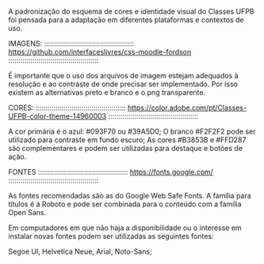 A padronização do esquema de cores e identidade visual do Classes UFPB foi pensada para a adaptação em diferentes plataformas e contextos de uso. 

IMAGENS:
:::::::::::::::::::::::::::::::::::::::::::::
https://github.com/interfaceslivres/css-moodle-fordson
:::::::::::::::::::::::::::::::::::::::::::::

É importante que o uso dos arquivos de imagem estejam adequados à resolução e ao contraste de onde precisar ser implementado. Por isso existem as alternativas preto e branco e o png transparente.


CORES:
:::::::::::::::::::::::::::::::::::::::::::::
https://color.adobe.com/pt/Classes-UFPB-color-theme-14960003
:::::::::::::::::::::::::::::::::::::::::::::

A cor primária é o azul: #093F70 ou #39A5D0;
O branco #F2F2F2 pode ser utilizado para contraste em fundo escuro;
As cores #B3853B e #FFD287 são complementares e podem ser utilizadas para destaque e botões de ação.

FONTES 
:::::::::::::::::::::::::::::::::::::::::::::
https://fonts.google.com/
:::::::::::::::::::::::::::::::::::::::::::::

As fontes recomendadas são as do Google Web Safe Fonts. A família para títulos é a Roboto e pode ser combinada para o conteúdo com a família Open Sans. 

Em computadores em que não haja a disponibilidade ou o interesse em instalar novas fontes podem ser utilizadas as seguintes fontes:

Segoe UI, Helvetica Neue, Arial, Noto-Sans;
